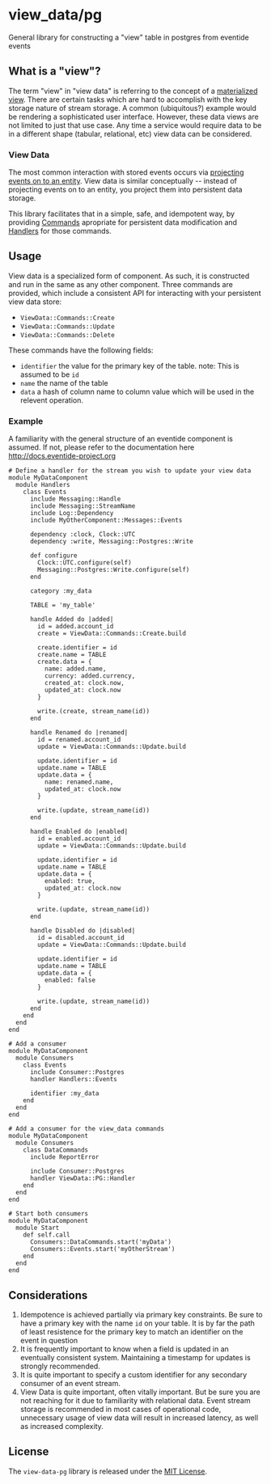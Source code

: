 # view_data/pg

General library for constructing a "view" table in postgres from eventide events

## What is a "view"?

The term "view" in "view data" is referring to the concept of a [materialized view](https://en.wikipedia.org/wiki/Materialized_view). There are certain tasks which are hard to accomplish with the key storage nature of stream storage. A common (ubiquitous?) example would be rendering a sophisticated user interface. However, these data views are not limited to just that use case. Any time a service would require data to be in a different shape (tabular, relational, etc) view data can be considered.

### View Data

The most common interaction with stored events occurs via [projecting events on to an entity](http://docs.eventide-project.org/user-guide/projection.html). View data is similar conceptually -- instead of projecting events on to an entity, you project them into persistent data storage.

This library facilitates that in a simple, safe, and idempotent way, by providing [Commands](http://docs.eventide-project.org/core-concepts/messages-and-messaging/commands-and-events.html) apropriate for persistent data modification and [Handlers](http://docs.eventide-project.org/core-concepts/services/handlers.html) for those commands.

## Usage

View data is a specialized form of component. As such, it is constructed and run in the same as any other component. Three commands are provided, which include a consistent API for interacting with your persistent view data store:

 - `ViewData::Commands::Create`
 - `ViewData::Commands::Update`
 - `ViewData::Commands::Delete`

These commands have the following fields:

 - `identifier` the value for the primary key of the table. note: This is assumed to be `id`
 - `name` the name of the table
 - `data` a hash of column name to column value which will be used in the relevent operation.

### Example

A familiarity with the general structure of an eventide component is assumed. If not, please refer to the documentation here http://docs.eventide-project.org

```
# Define a handler for the stream you wish to update your view data
module MyDataComponent
  module Handlers
    class Events
      include Messaging::Handle
      include Messaging::StreamName
      include Log::Dependency
      include MyOtherComponent::Messages::Events

      dependency :clock, Clock::UTC
      dependency :write, Messaging::Postgres::Write

      def configure
        Clock::UTC.configure(self)
        Messaging::Postgres::Write.configure(self)
      end

      category :my_data

      TABLE = 'my_table'

      handle Added do |added|
        id = added.account_id
        create = ViewData::Commands::Create.build

        create.identifier = id
        create.name = TABLE
        create.data = {
          name: added.name,
          currency: added.currency,
          created_at: clock.now,
          updated_at: clock.now
        }

        write.(create, stream_name(id))
      end

      handle Renamed do |renamed|
        id = renamed.account_id
        update = ViewData::Commands::Update.build

        update.identifier = id
        update.name = TABLE
        update.data = {
          name: renamed.name,
          updated_at: clock.now
        }

        write.(update, stream_name(id))
      end

      handle Enabled do |enabled|
        id = enabled.account_id
        update = ViewData::Commands::Update.build

        update.identifier = id
        update.name = TABLE
        update.data = {
          enabled: true,
          updated_at: clock.now
        }

        write.(update, stream_name(id))
      end

      handle Disabled do |disabled|
        id = disabled.account_id
        update = ViewData::Commands::Update.build

        update.identifier = id
        update.name = TABLE
        update.data = {
          enabled: false
        }

        write.(update, stream_name(id))
      end
    end
  end
end

# Add a consumer
module MyDataComponent
  module Consumers
    class Events
      include Consumer::Postgres
      handler Handlers::Events

      identifier :my_data
    end
  end
end

# Add a consumer for the view_data commands
module MyDataComponent
  module Consumers
    class DataCommands
      include ReportError

      include Consumer::Postgres
      handler ViewData::PG::Handler
    end
  end
end

# Start both consumers
module MyDataComponent
  module Start
    def self.call
      Consumers::DataCommands.start('myData')
      Consumers::Events.start('myOtherStream')
    end
  end
end
```

## Considerations

 1. Idempotence is achieved partially via primary key constraints. Be sure to have a primary key with the name `id` on your table. It is by far the path of least resistence for the primary key to match an identifier on the event in question
 1. It is frequently important to know when a field is updated in an eventually consistent system. Maintaining a timestamp for updates is strongly recommended.
 1. It is quite important to specify a custom identifier for any secondary consumer of an event stream.
 1. View Data is quite important, often vitally important. But be sure you are not reaching for it due to familiarity with relational data. Event stream storage is recommended in most cases of operational code, unnecessary usage of view data will result in increased latency, as well as increased complexity.


## License

The `view-data-pg` library is released under the [MIT License](https://github.com/eventide-project/view-data-pg/blob/master/MIT-License.txt).
